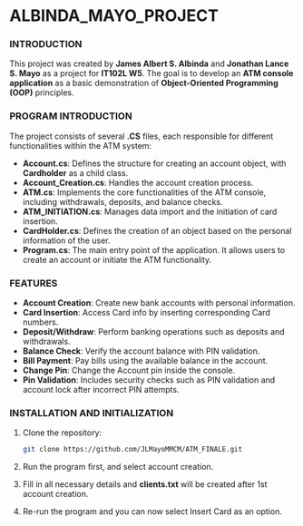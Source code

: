 # ALBINDA_MAYO_PROJECT

### INTRODUCTION
This project was created by **James Albert S. Albinda** and **Jonathan Lance S. Mayo** as a project for **IT102L W5**. The goal is to develop an **ATM console application** as a basic demonstration of **Object-Oriented Programming (OOP)** principles.

### PROGRAM INTRODUCTION
The project consists of several **.CS** files, each responsible for different functionalities within the ATM system:

- **Account.cs**: Defines the structure for creating an account object, with **Cardholder** as a child class.
- **Account_Creation.cs**: Handles the account creation process.
- **ATM.cs**: Implements the core functionalities of the ATM console, including withdrawals, deposits, and balance checks.
- **ATM_INITIATION.cs**: Manages data import and the initiation of card insertion.
- **CardHolder.cs**: Defines the creation of an object based on the personal information of the user.
- **Program.cs**: The main entry point of the application. It allows users to create an account or initiate the ATM functionality.

### FEATURES
- **Account Creation**: Create new bank accounts with personal information.
- **Card Insertion**: Access Card info by inserting corresponding Card numbers.
- **Deposit/Withdraw**: Perform banking operations such as deposits and withdrawals.
- **Balance Check**: Verify the account balance with PIN validation.
- **Bill Payment**: Pay bills using the available balance in the account.
- **Change Pin**: Change the Account pin inside the console.
- **Pin Validation**: Includes security checks such as PIN validation and account lock after incorrect PIN attempts.

### INSTALLATION AND INITIALIZATION
1. Clone the repository:
   ```bash
   git clone https://github.com/JLMayoMMCM/ATM_FINALE.git
2. Run the program first, and select account creation.

3. Fill in all necessary details and **clients.txt** will be created after 1st account creation.

4. Re-run the program and you can now select Insert Card as an option.
